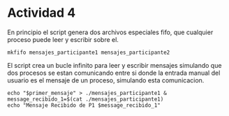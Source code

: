 # Actividad 4

En principio el script genera dos archivos especiales fifo, que cualquier proceso puede leer y escribir sobre el.

    mkfifo mensajes_participante1 mensajes_participante2

El script crea un bucle infinito para leer y escribir mensajes simulando que dos procesos se estan comunicando entre si donde la entrada manual del usuario es el mensaje de un proceso, simulando esta comunicacion.

    echo "$primer_mensaje" > ./mensajes_participante1 &
    message_recibido_1=$(cat ./mensajes_participante1)
    echo "Mensaje Recibido de P1 $message_recibido_1"